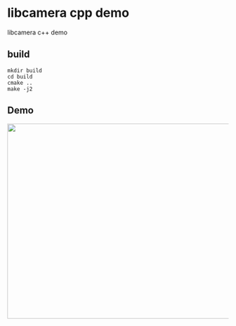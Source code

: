 # libcamera cpp demo

libcamera c++ demo

## build

```
mkdir build
cd build
cmake ..
make -j2
```

## Demo

<div align="center">
    <img src="./images/demo.png" alt="rwi2c" width="1244" height="445" />
</div>
